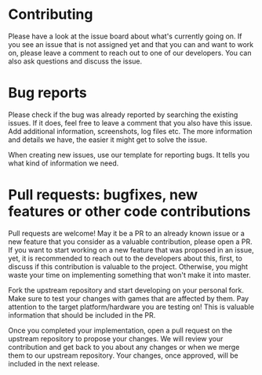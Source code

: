 # Contributing
Please have a look at the issue board about what's currently going on. If you see an issue that is not assigned yet and
that you can and want to work on, please leave a comment to reach out to one of our developers. You can also ask
questions and discuss the issue.

# Bug reports
Please check if the bug was already reported by searching the existing issues. If it does, feel free to leave a comment
that you also have this issue. Add additional information, screenshots, log files etc. The more information and details
we have, the easier it might get to solve the issue.

When creating new issues, use our template for reporting bugs. It tells you what kind of information we need.

# Pull requests: bugfixes, new features or other code contributions
Pull requests are welcome! May it be a PR to an already known issue or a new feature that you consider as a valuable
contribution, please open a PR. If you want to start working on a new feature that was proposed in an issue, yet, it
is recommended to reach out to the developers about this, first, to discuss if this contribution is valuable to the
project. Otherwise, you might waste your time on implementing something that won't make it into master.

Fork the upstream repository and start developing on your personal fork. Make sure to test your changes with games that
are affected by them. Pay attention to the target platform/hardware you are testing on! This is valuable information
that should be included in the PR.

Once you completed your implementation, open a pull request on the upstream repository to propose your changes. We will
review your contribution and get back to you about any changes or when we merge them to our upstream repository. Your
changes, once approved, will be included in the next release.